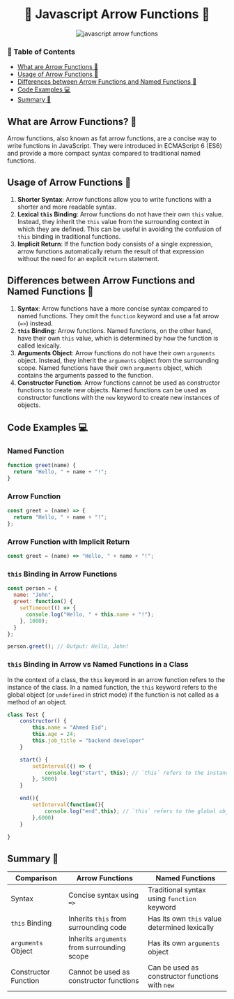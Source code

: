 <h1 align="center"> 🏹 Javascript Arrow Functions 🎯 </h1>

<div align="center">

<img src="https://usemynotes.com/wp-content/uploads/2021/05/what-is-an-arrow-function-in-javascript.jpg" alt= "javascript arrow functions">

</div>

### 📑 Table of Contents
- [What are Arrow Functions 🤔](#what-are-arrow-functions-🤔)
- [Usage of Arrow Functions 🧩](#usage-of-arrow-functions-🧩)
- [Differences between Arrow Functions and Named Functions 🔄](#differences-between-arrow-functions-and-named-functions-🔄)
- [Code Examples  💻](#code-examples-💻)
- [Summary 📃](#summary-📃)

## What are Arrow Functions? 🤔
Arrow functions, also known as fat arrow functions, are a concise way to write functions in JavaScript. They were introduced in ECMAScript 6 (ES6) and provide a more compact syntax compared to traditional named functions.

## Usage of Arrow Functions 🧩
1. **Shorter Syntax**: Arrow functions allow you to write functions with a shorter and more readable syntax.
2. **Lexical `this` Binding**: Arrow functions do not have their own `this` value. Instead, they inherit the `this` value from the surrounding context in which they are defined. This can be useful in avoiding the confusion of `this` binding in traditional functions.
3. **Implicit Return**: If the function body consists of a single expression, arrow functions automatically return the result of that expression without the need for an explicit `return` statement.

## Differences between Arrow Functions and Named Functions 🔄
1. **Syntax**: Arrow functions have a more concise syntax compared to named functions. They omit the `function` keyword and use a fat arrow (`=>`) instead.
2. **`this` Binding**: Arrow functions. Named functions, on the other hand, have their own `this` value, which is determined by how the function is called lexically.
3. **Arguments Object**: Arrow functions do not have their own `arguments` object. Instead, they inherit the `arguments` object from the surrounding scope. Named functions have their own `arguments` object, which contains the arguments passed to the function.
4. **Constructor Function**: Arrow functions cannot be used as constructor functions to create new objects. Named functions can be used as constructor functions with the `new` keyword to create new instances of objects.

## Code Examples  💻

### Named Function
```javascript
function greet(name) {
  return "Hello, " + name + "!";
}
```

### Arrow Function
```javascript
const greet = (name) => {
  return "Hello, " + name + "!";
};
```

### Arrow Function with Implicit Return
```javascript
const greet = (name) => "Hello, " + name + "!";
```

### `this` Binding in Arrow Functions
```javascript
const person = {
  name: "John",
  greet: function() {
    setTimeout(() => {
      console.log("Hello, " + this.name + "!");
    }, 1000);
  }
};

person.greet(); // Output: Hello, John!
```

### `this` Binding in Arrow vs Named Functions in a Class
In the context of a class, the `this` keyword in an arrow function refers to the instance of the class. In a named function, the `this` keyword refers to the global object (or `undefined` in strict mode) if the function is not called as a method of an object.

```javascript
class Test {
    constructor() {
        this.name = "Ahmed Eid";
        this.age = 24;
        this.job_title = "backend developer"
    }

    start() {
        setInterval(() => {
            console.log("start", this); // `this` refers to the instance of the Test class
        }, 5000)
    }

    end(){
        setInterval(function(){
            console.log("end",this); // `this` refers to the global object
        },6000)
    }

}
```

## Summary 📃

| Comparison                                 | Arrow Functions                                      | Named Functions                                      |
|--------------------------------------------|------------------------------------------------------|------------------------------------------------------|
| Syntax                                     | Concise syntax using `=>`                            | Traditional syntax using `function` keyword           |
| `this` Binding                             | Inherits `this` from surrounding code                | Has its own `this` value determined lexically         |
| `arguments` Object                         | Inherits `arguments` from surrounding scope           | Has its own `arguments` object                       |
| Constructor Function                       | Cannot be used as constructor functions              | Can be used as constructor functions with `new`       |